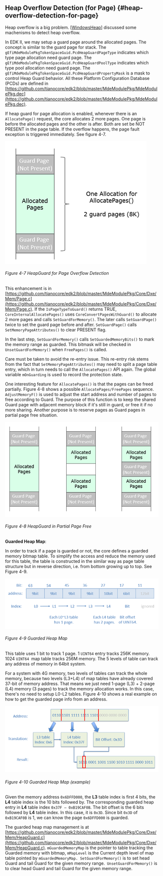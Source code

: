 <!--- @file
  Additional Overflow Detection file: -Heap Overflow Detection (for Page) 

  Copyright (c) 2018, Intel Corporation. All rights reserved.<BR>

  Redistribution and use in source (original document form) and 'compiled'
  forms (converted to PDF, epub, HTML and other formats) with or without
  modification, are permitted provided that the following conditions are met:

  1) Redistributions of source code (original document form) must retain the
     above copyright notice, this list of conditions and the following
     disclaimer as the first lines of this file unmodified.

  2) Redistributions in compiled form (transformed to other DTDs, converted to
     PDF, epub, HTML and other formats) must reproduce the above copyright
     notice, this list of conditions and the following disclaimer in the
     documentation and/or other materials provided with the distribution.

  THIS DOCUMENTATION IS PROVIDED BY TIANOCORE PROJECT "AS IS" AND ANY EXPRESS OR
  IMPLIED WARRANTIES, INCLUDING, BUT NOT LIMITED TO, THE IMPLIED WARRANTIES OF
  MERCHANTABILITY AND FITNESS FOR A PARTICULAR PURPOSE ARE DISCLAIMED. IN NO
  EVENT SHALL TIANOCORE PROJECT  BE LIABLE FOR ANY DIRECT, INDIRECT, INCIDENTAL,
  SPECIAL, EXEMPLARY, OR CONSEQUENTIAL DAMAGES (INCLUDING, BUT NOT LIMITED TO,
  PROCUREMENT OF SUBSTITUTE GOODS OR SERVICES; LOSS OF USE, DATA, OR PROFITS;
  OR BUSINESS INTERRUPTION) HOWEVER CAUSED AND ON ANY THEORY OF LIABILITY,
  WHETHER IN CONTRACT, STRICT LIABILITY, OR TORT (INCLUDING NEGLIGENCE OR
  OTHERWISE) ARISING IN ANY WAY OUT OF THE USE OF THIS DOCUMENTATION, EVEN IF
  ADVISED OF THE POSSIBILITY OF SUCH DAMAGE.

-->

## Heap Overflow Detection (for Page) {#heap-overflow-detection-for-page}

Heap overflow is a big problem. [[WindowsHeap](https://blogs.technet.microsoft.com/srd/2009/08/04/preventing-the-exploitation-of-user-mode-heap-corruption-vulnerabilities/)] discussed some machenisms to detect heap overflow.

In EDK II, we may setup a guard page around the allocated pages. The concept is similar to the guard page for stack. The `gEfiMdeModulePkgTokenSpaceGuid.PcdHeapGuardPageType` indicates which type page allocation need guard page. The `gEfiMdeModulePkgTokenSpaceGuid.PcdHeapGuardPoolType` indicates which type pool allocation need guard page. The `gEfiMdeModulePkgTokenSpaceGuid.PcdHeapGuardPropertyMask` is a mask to control Heap Guard behavior. All these Platform Configuration Database (PCDs) are defined in [https://github.com/tianocore/edk2/blob/master/MdeModulePkg/MdeModulePkg.dec](https://github.com/tianocore/edk2/blob/master/MdeModulePkg/MdeModulePkg.dec).

If heap guard for page allocation is enabled, whenever there is an `AllocatePage()` request, the core allocates 2 more pages. One page is before the allocated pages and the other is after. Both are set be NOT PRESENT in the page table. If the overflow happens, the page fault exception is triggered immediately. See figure 4-7.

![](/media/image22.png)

###### Figure 4-7 HeapGuard for Page Overflow Detection

This enhancement is in [https://github.com/tianocore/edk2/blob/master/MdeModulePkg/Core/Dxe/Mem/Page.c](https://github.com/tianocore/edk2/blob/master/MdeModulePkg/Core/Dxe/Mem/Page.c). If the `IsPageTypeToGuard()` returns TRUE, `CoreInternalAllocatePages()` uses `CoreConvertPagesWithGuard()` to allocate 2 more pages and calls `SetGuardForMemory()`. The later calls `SetGuardPage()` twice to set the guard page before and after. `SetGuardPage()` calls `SetMemoryPageAttributes()` to clear PRESENT flag.

In the last step, `SetGuardForMemory()` calls `SetGuardedMemoryBits()` to mark the memory range as guarded. This bitmask will be checked in `UnsetGuardForMemory()` when `FreePages()` is called.

Care must be taken to avoid the re-entry issue. This re-entry risk stems from the fact that `SetMemoryPageAttributes()` may need to split a page table entry, which in turn needs to call the `AllocatePages()` API again. The global variable `mOnGuarding` is used to record the protection state.

One interesting feature for `AllocatePages()` is that the pages can be freed partially. Figure 4-8 shows a possible `AllocatePages/FreePages` sequence. `AdjustMemoryF()` is used to adjust the start address and number of pages to free according to Guard. The purpose of this function is to keep the shared Guard page with adjacent memory block if it&#039;s still in guard, or free it if no more sharing. Another purpose is to reserve pages as Guard pages in partial page free situation.

![](/media/image23.png)

###### Figure 4-8 HeapGuard in Partial Page Free

**Guarded Heap Map**:

In order to track if a page is guarded or not, the core defines a guarded memory bitmap table. To simplify the access and reduce the memory used for this table, the table is constructed in the similar way as page table structure but in reverse direction, i.e. from bottom growing up to top. See Figure 4-9.

![](/media/image24.png)

###### Figure 4-9 Guarded Heap Map

This table uses 1 bit to track 1 page. 1 `UINT64` entry tracks 256K memory. 1024 `UINT64 `map table tracks 256M memory. The 5 levels of table can track any address of memory in 64bit system.

For a system with 4G memory, two levels of tables can track the whole memory, because two levels (L3+L4) of map tables have already covered 37-bit of memory address. That means we just need 1-page (L3) + 2-page (L4) memory (3 pages) to track the memory allocation works. In this case, there&#039;s no need to setup L0-L2 tables. Figure 4-10 shows a real example on how to get the guarded page info from an address.

![](/media/image25.png)

###### Figure 4-10 Guarded Heap Map (example)

Given the memory address `0x6DFFD000`, the **L3** table index is first 4 bits, the **L4** table index is the 10 bits followed by. The corresponding guarded heap entry in **L4** table index `0x37F – 0xB19CAF0B`. The bit offset is the 6 bits followed by **L4** table index. In this case, it is `0x3D`. Since bit `0x3D` of `0xB19CAF0B` is 1, we can know the page `0x6DFFD000` is guarded.

The guarded heap map management is at [https://github.com/tianocore/edk2/blob/master/MdeModulePkg/Core/Dxe/Mem/HeapGuard.c](https://github.com/tianocore/edk2/blob/master/MdeModulePkg/Core/Dxe/Mem/HeapGuard.c). `mGuardedMemoryMap` is the pointer to table tracking the Guarded memory with bitmap, `mMapLevel` is the Current depth level of map table pointed by `mGuardedMemoryMap. SetGuardForMemory()` is to set head Guard and tail Guard for the given memory range.` UnsetGuardForMemory()` is to clear head Guard and tail Guard for the given memory range.